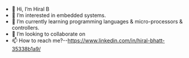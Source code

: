 - 👋 Hi, I’m Hiral B
- 👀 I’m interested in embedded systems.
- 🌱 I’m currently learning programming languages & micro-processors & controllers.
- 💞️ I’m looking to collaborate on 
- 📫 How to reach me?--https://www.linkedin.com/in/hiral-bhatt-35338b1a9/

<!---
Angelow96/Angelow96 is a ✨ special ✨ repository because its `README.md` (this file) appears on your GitHub profile.
You can click the Preview link to take a look at your changes.
--->

